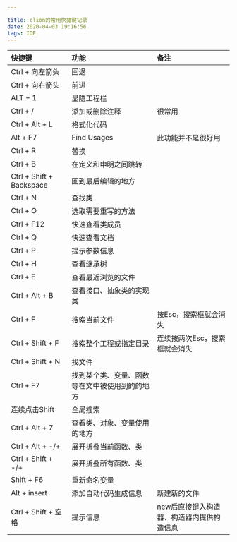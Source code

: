 ```yaml
---

title: clion的常用快捷键记录
date: 2020-04-03 19:16:56
tags: IDE
---
```


| 快捷键                   | 功能                                           | 备注                                      |
| :----------------------- | :--------------------------------------------- | :---------------------------------------- |
| Ctrl + 向左箭头          | 回退                                           |                                           |
| Ctrl + 向右箭头          | 前进                                           |                                           |
| ALT + 1                  | 显隐工程栏                                     |                                           |
| Ctrl + /                 | 添加或删除注释                                 | 很常用                                    |
| Ctrl + Alt + L           | 格式化代码                                     |                                           |
| Alt + F7                 | Find Usages                                    | 此功能并不是很好用                        |
| Ctrl + R                 | 替换                                           |                                           |
| Ctrl + B                 | 在定义和申明之间跳转                           |                                           |
| Ctrl + Shift + Backspace | 回到最后编辑的地方                             |                                           |
| Ctrl + N                 | 查找类                                         |                                           |
| Ctrl + O                 | 选取需要重写的方法                             |                                           |
| Ctrl + F12               | 快速查看类成员                                 |                                           |
| Ctrl + Q                 | 快速查看文档                                   |                                           |
| Ctrl + P                 | 提示参数信息                                   |                                           |
| Ctrl + H                 | 查看继承树                                     |                                           |
| Ctrl + E                 | 查看最近浏览的文件                             |                                           |
| Ctrl + Alt + B           | 查看接口、抽象类的实现类                       |                                           |
| Ctrl + F                 | 搜索当前文件                                   | 按Esc，搜索框就会消失                     |
| Ctrl + Shift + F         | 搜索整个工程或指定目录                         | 连续按两次Esc，搜索框就会消失             |
| Ctrl + Shift + N         | 找文件                                         |                                           |
| Ctrl + F7                | 找到某个类、变量、函数等在文中被使用到的的地方 |                                           |
| 连续点击Shift            | 全局搜索                                       |                                           |
| Ctrl + Alt + 7           | 查看类、对象、变量使用的地方                   |                                           |
| Ctrl + Alt + -/+         | 展开折叠当前函数、类                           |                                           |
| Ctrl + Shift + -/+       | 展开折叠所有函数、类                           |                                           |
| Shift + F6               | 重新命名变量                                   |                                           |
| Alt + insert             | 添加自动代码生成信息                           | 新建新的文件                              |
| Ctrl + Shift + 空格      | 提示信息                                       | new后直接键入构造器、构造器内提供构造信息 |